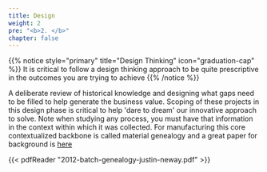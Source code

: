 ```yaml
---
title: Design
weight: 2
pre: "<b>2. </b>"
chapter: false
---
```


{{% notice style="primary" title="Design Thinking" icon="graduation-cap" %}}
It is critical to follow a design thinking approach to be quite prescriptive in the outcomes you are trying to achieve
{{% /notice %}}

A deliberate review of historical knowledge and designing what gaps need to be filled to help generate the business value.  Scoping of these projects in this design phase is critical to help 'dare to dream' our innovative approach to solve.  Note when studying any process, you must have that information in the context within which it was collected.  For manufacturing this core contextualized backbone is called material genealogy and a great paper for background is [here](2012-batch-genealogy-justin-neway.pdf)

{{< pdfReader "2012-batch-genealogy-justin-neway.pdf" >}}